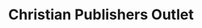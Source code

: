---
title: "Christian Publishers Outlet"
url: /murfreesboro/christian-publishers-outlet/
shop: books
---